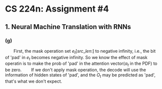 # CS 224n: Assignment #4

## 1.  Neural Machine Translation with RNNs

### (g)

&emsp;&emsp;First, the mask operation set $e_t[src\_len:]$ to negative infinity, i.e., the bit of 'pad' in $e_t$ becomes negative infinity. So we know the effect of mask operatin is to make the prob of 'pad' in the attention vector($\alpha_t$ in the PDF) to be zero.
&emsp;&emsp;If we don't apply mask operation, the decode will use the information of hidden states of 'pad', and the $O_t$ may be predicted as 'pad', that's what we don't expect.